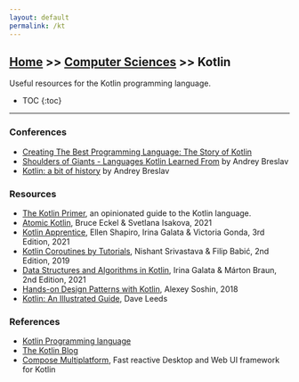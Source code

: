 ```yaml
---
layout: default
permalink: /kt
---
```


## [Home](/) >> [Computer Sciences](./cs) >> Kotlin

Useful resources for the Kotlin programming language.

* TOC
{:toc}

* * *

### Conferences

* [Creating The Best Programming Language: The Story of Kotlin](https://www.youtube.com/watch?v=uE-1oF9PyiY)
* [Shoulders of Giants - Languages Kotlin Learned From](https://www.youtube.com/results?search_query=Kotlin+Shoulders+of+Giants) by Andrey Breslav
* [Kotlin: a bit of history](https://www.youtube.com/watch?v=NxJabTm5vrY) by Andrey Breslav

### Resources

* [The Kotlin Primer](https://www.kotlinprimer.com/), an opinionated guide to the Kotlin language.
* [Atomic Kotlin](https://www.atomickotlin.com/), Bruce Eckel & Svetlana Isakova, 2021
* [Kotlin Apprentice](https://www.raywenderlich.com/books/kotlin-apprentice/), Ellen Shapiro, Irina Galata & Victoria Gonda, 3rd Edition, 2021
* [Kotlin Coroutines by Tutorials](https://www.raywenderlich.com/books/kotlin-coroutines-by-tutorials/), Nishant Srivastava & Filip Babić, 2nd Edition, 2019
* [Data Structures and Algorithms in Kotlin](https://www.raywenderlich.com/books/data-structures-algorithms-in-kotlin/), Irina Galata & Márton Braun, 2nd Edition, 2021
* [Hands-on Design Patterns with Kotlin](https://www.packtpub.com/product/hands-on-design-patterns-with-kotlin/9781788998017/), Alexey Soshin, 2018
* [Kotlin: An Illustrated Guide](https://typealias.com/start/), Dave Leeds

### References

* [Kotlin Programming language](https://kotlinlang.org/)
* [The Kotlin Blog](https://blog.jetbrains.com/kotlin/)
* [Compose Multiplatform](https://www.jetbrains.com/lp/compose-mpp/), Fast reactive Desktop and Web UI framework for Kotlin

